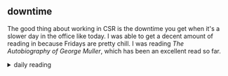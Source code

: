 ## downtime

The good thing about working in CSR is the downtime you get when it's a slower day in the office like today. I was able to get a decent amount of reading in because Fridays are pretty chill. I was reading *The Autobiography of George Muller*, which has been an excellent read so far.

<details markdown="1">
<summary>daily reading</summary>

| {{ page.date | date: "%B %-d, %Y" }} |
| :-------------: |
| [2 Sam. 22; Gal. 2; Ezek. 29; Ps. 78:1–37]({% link _Bible/Bible-year-1.md %}) |
| [WCF 2; WLC 7-11; WSC 4-6]({% link _westminster/westminster-month-3.md %}) |
| [The Chalcedonian Definition](https://thewestminsterstandard.org/the-chalcedonian-creed/) |

</details>